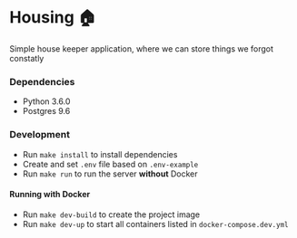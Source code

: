# Housing :house:
Simple house keeper application, where we can store things we forgot constatly

### Dependencies
* Python 3.6.0
* Postgres 9.6

### Development
* Run `make install` to install dependencies
* Create and set `.env` file based on `.env-example`
* Run `make run` to run the server **without** Docker

#### Running with Docker
* Run `make dev-build` to create the project image
* Run `make dev-up` to start all containers listed in `docker-compose.dev.yml`
